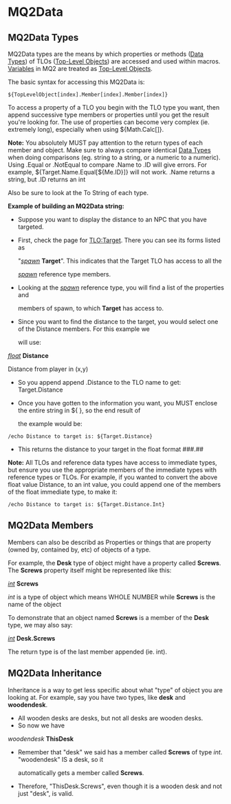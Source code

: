 # MQ2Data

## MQ2Data Types

MQ2Data types are the means by which properties or methods ([Data Types](../reference/data-types/)\) of TLOs \([Top-Level Objects](../reference/top-level-objects/)) are accessed and used within macros. [Variables](variables.md) in MQ2 are treated as [Top-Level Objects](../reference/top-level-objects/).

The basic syntax for accessing this MQ2Data is:

`${TopLevelObject[index].Member[index].Member[index]}`

To access a property of a TLO you begin with the TLO type you want, then append successive type members or properties until you get the result you're looking for. The use of properties can become very complex (ie. extremely long), especially when using ${Math.Calc[]}.

**Note:** You absolutely MUST pay attention to the return types of each member and object. Make sure to always compare identical [Data Types](../reference/data-types/) when doing comparisons (eg. string to a string, or a numeric to a numeric). Using .Equal or .NotEqual to compare .Name to .ID will give errors. For example, ${Target.Name.Equal[${Me.ID}]} will not work. .Name returns a string, but .ID returns an int

Also be sure to look at the To String of each type.

**Example of building an MQ2Data string:**

* Suppose you want to display the distance to an NPC that you have targeted.
* First, check the page for [TLO:Target](../reference/top-level-objects/tlo-target.md). There you can see its forms listed as

  "[_spawn_](../reference/data-types/datatype-spawn.md) **Target**". This indicates that the Target TLO has access to all the

  [_spawn_](../reference/data-types/datatype-spawn.md) reference type members.

* Looking at the [_spawn_](../reference/data-types/datatype-spawn.md) reference type, you will find a list of the properties and

  members of spawn, to which **Target** has access to.

* Since you want to find the distance to the target, you would select one of the Distance members. For this example we

  will use:

[_float_](../reference/data-types/datatype-float.md) **Distance**

Distance from player in (x,y)

* So you append append .Distance to the TLO name to get: Target.Distance
* Once you have gotten to the information you want, you MUST enclose the entire string in ${ }, so the end result of

  the example would be:

`/echo Distance to target is: ${Target.Distance}`

* This returns the distance to your target in the float format \#\#\#.\#\#

**Note:** All TLOs and reference data types have access to immediate types, but ensure you use the appropriate members of the immediate types with reference types or TLOs. For example, if you wanted to convert the above float value Distance, to an int value, you could append one of the members of the float immediate type, to make it:

`/echo Distance to target is: ${Target.Distance.Int}`

## MQ2Data Members

Members can also be describd as Properties or things that are property (owned by, contained by, etc) of objects of a type.

For example, the **Desk** type of object might have a property called **Screws**. The **Screws** property itself might be represented like this:

[_int_](../reference/data-types/datatype-int.md) **Screws**

_int_ is a type of object which means WHOLE NUMBER while **Screws** is the name of the object

To demonstrate that an object named **Screws** is a member of the **Desk** type, we may also say:

[_int_](../reference/data-types/datatype-int.md) **Desk.Screws**

The return type is of the last member appended (ie. int).

## MQ2Data Inheritance

Inheritance is a way to get less specific about what "type" of object you are looking at. For example, say you have two types, like **desk** and **woodendesk**.

* All wooden desks are desks, but not all desks are wooden desks.
* So now we have

_woodendesk_ **ThisDesk**

* Remember that "desk" we said has a member called **Screws** of type _int_. "woodendesk" IS a desk, so it

  automatically gets a member called **Screws**.

* Therefore, "ThisDesk.Screws", even though it is a wooden desk and not just "desk", is valid.

